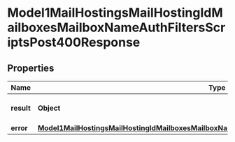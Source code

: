 

# Model1MailHostingsMailHostingIdMailboxesMailboxNameAuthFiltersScriptsPost400Response


## Properties

| Name | Type | Description | Notes |
|------------ | ------------- | ------------- | -------------|
|**result** | **Object** | Result of the HTTP request |  |
|**error** | [**Model1MailHostingsMailHostingIdMailboxesMailboxNameAuthFiltersScriptsPost400ResponseAllOfError**](Model1MailHostingsMailHostingIdMailboxesMailboxNameAuthFiltersScriptsPost400ResponseAllOfError.md) |  |  [optional] |



